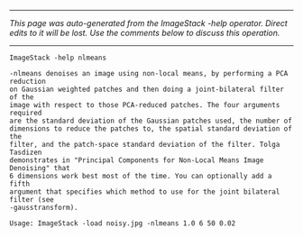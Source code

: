 
---

_This page was auto-generated from the ImageStack -help operator. Direct edits to it will be lost. Use the comments below to discuss this operation._

---

```
ImageStack -help nlmeans

-nlmeans denoises an image using non-local means, by performing a PCA reduction
on Gaussian weighted patches and then doing a joint-bilateral filter of the
image with respect to those PCA-reduced patches. The four arguments required
are the standard deviation of the Gaussian patches used, the number of
dimensions to reduce the patches to, the spatial standard deviation of the
filter, and the patch-space standard deviation of the filter. Tolga Tasdizen
demonstrates in "Principal Components for Non-Local Means Image Denoising" that
6 dimensions work best most of the time. You can optionally add a fifth
argument that specifies which method to use for the joint bilateral filter (see
-gausstransform).

Usage: ImageStack -load noisy.jpg -nlmeans 1.0 6 50 0.02
```